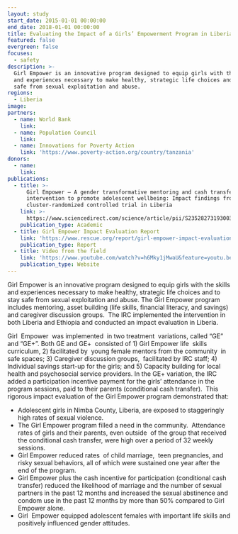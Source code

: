 ```yaml
---
layout: study
start_date: 2015-01-01 00:00:00
end_date: 2018-01-01 00:00:00
title: Evaluating the Impact of a Girls’ Empowerment Program in Liberia
featured: false
evergreen: false
focuses:
  - safety
description: >-
  Girl Empower is an innovative program designed to equip girls with the skills
  and experiences necessary to make healthy, strategic life choices and to stay
  safe from sexual exploitation and abuse.
regions:
  - Liberia
image:
partners:
  - name: World Bank
    link:
  - name: Population Council
    link:
  - name: Innovations for Poverty Action
    link: 'https://www.poverty-action.org/country/tanzania'
donors:
  - name:
    link:
publications:
  - title: >-
      Girl Empower – A gender transformative mentoring and cash transfer
      intervention to promote adolescent wellbeing: Impact findings from a
      cluster-randomized controlled trial in Liberia
    link: >-
      https://www.sciencedirect.com/science/article/pii/S2352827319300345?via%3Dihub
    publication_type: Academic
  - title: Girl Empower Impact Evaluation Report
    link: 'https://www.rescue.org/report/girl-empower-impact-evaluation'
    publication_type: Report
  - title: Video from the field
    link: 'https://www.youtube.com/watch?v=h6Mky1jMwaU&feature=youtu.be'
    publication_type: Website
---
```


Girl Empower is an innovative program designed to equip girls with the skills and experiences necessary to make healthy, strategic life choices and to stay safe from sexual exploitation and abuse. The Girl Empower program includes mentoring, asset building (life skills, financial literacy, and savings) and caregiver discussion groups.&nbsp; The IRC implemented the intervention in both Liberia and Ethiopia and conducted an impact evaluation in Liberia.&nbsp;

Girl&nbsp; Empower&nbsp; was implemented&nbsp; in two treatment&nbsp; variations, called “GE”&nbsp; and “GE+”. Both GE and GE+&nbsp; consisted of 1) Girl Empower life&nbsp; skills curriculum, 2) facilitated by&nbsp; young female mentors from the community&nbsp; in safe spaces; 3) Caregiver discussion groups,&nbsp; facilitated by IRC staff; 4) Individual savings start-up for the girls; and 5) Capacity building for local health and psychosocial service providers. In the GE+ variation, the IRC added a participation incentive payment for the girls’ attendance in the program sessions, paid to their parents (conditional cash transfer).&nbsp; This rigorous impact evaluation of the Girl Empower program demonstrated that:

* Adolescent girls in Nimba County, Liberia, are exposed to staggeringly high rates of sexual violence.&nbsp;
* The Girl Empower program filled a need in the community.&nbsp; Attendance rates of girls and their parents, even outside&nbsp; of the group that received the conditional cash transfer, were high over a period of 32 weekly sessions.
* Girl Empower reduced rates&nbsp; of child marriage,&nbsp; teen pregnancies, and&nbsp; risky sexual behaviors, all of which were sustained one year after the end of the program.
* Girl Empower plus the cash incentive for participation (conditional cash transfer) reduced the likelihood of marriage and the number of sexual partners in the past 12 months and increased the sexual abstinence and condom use in the past 12 months by more than 50% compared to Girl Empower alone.
* Girl&nbsp; Empower equipped adolescent females with important life skills and positively influenced gender attitudes.